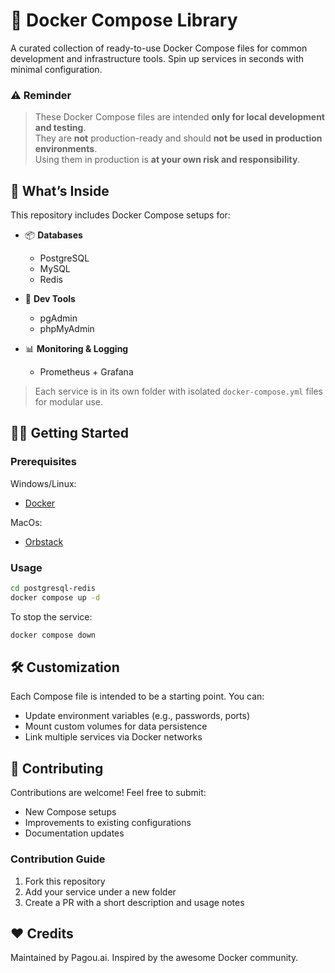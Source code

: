# 🐳 Docker Compose Library

A curated collection of ready-to-use Docker Compose files for common development
and infrastructure tools. Spin up services in seconds with minimal
configuration.

### ⚠️ Reminder

> These Docker Compose files are intended **only for local development and
> testing**.\
> They are **not** production-ready and should **not be used in production
> environments**.\
> Using them in production is **at your own risk and responsibility**.

## 🚀 What’s Inside

This repository includes Docker Compose setups for:

- 📦 **Databases**
  - PostgreSQL
  - MySQL
  - Redis

- 🔧 **Dev Tools**
  - pgAdmin
  - phpMyAdmin

- 📊 **Monitoring & Logging**
  - Prometheus + Grafana

> Each service is in its own folder with isolated `docker-compose.yml` files for
> modular use.

## 🧑‍💻 Getting Started

### Prerequisites

Windows/Linux:

- [Docker](https://www.docker.com/products/docker-desktop)

MacOs:

- [Orbstack](https://orbstack.dev/)

### Usage

```bash
cd postgresql-redis
docker compose up -d
```

To stop the service:

```bash
docker compose down
```

## 🛠 Customization

Each Compose file is intended to be a starting point. You can:

- Update environment variables (e.g., passwords, ports)
- Mount custom volumes for data persistence
- Link multiple services via Docker networks

## 🤝 Contributing

Contributions are welcome! Feel free to submit:

- New Compose setups
- Improvements to existing configurations
- Documentation updates

### Contribution Guide

1. Fork this repository
2. Add your service under a new folder
3. Create a PR with a short description and usage notes

## ❤️ Credits

Maintained by Pagou.ai. Inspired by the awesome Docker community.
